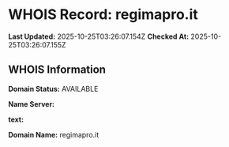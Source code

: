 # WHOIS Record: regimapro.it

**Last Updated:** 2025-10-25T03:26:07.154Z
**Checked At:** 2025-10-25T03:26:07.155Z

## WHOIS Information

**Domain Status:** AVAILABLE

**Name Server:** 

**text:** 

**Domain Name:** regimapro.it

